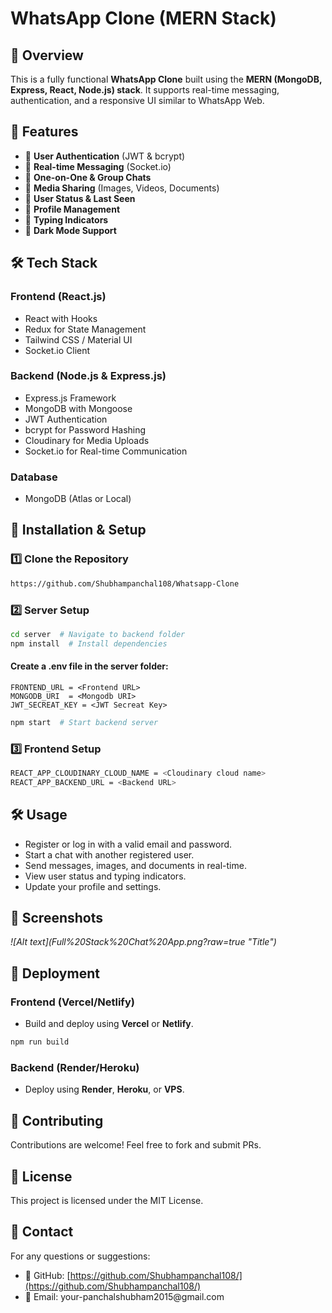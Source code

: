 ﻿# WhatsApp Clone (MERN Stack)

## 📌 Overview

This is a fully functional **WhatsApp Clone** built using the **MERN (MongoDB, Express, React, Node.js) stack**. It supports real-time messaging, authentication, and a responsive UI similar to WhatsApp Web.

## 🚀 Features

- 🔹 **User Authentication** (JWT & bcrypt)
- 🔹 **Real-time Messaging** (Socket.io)
- 🔹 **One-on-One & Group Chats**
- 🔹 **Media Sharing** (Images, Videos, Documents)
- 🔹 **User Status & Last Seen**
- 🔹 **Profile Management**
- 🔹 **Typing Indicators**
- 🔹 **Dark Mode Support**

## 🛠️ Tech Stack

### **Frontend (React.js)**

- React with Hooks
- Redux for State Management
- Tailwind CSS / Material UI
- Socket.io Client

### **Backend (Node.js & Express.js)**

- Express.js Framework
- MongoDB with Mongoose
- JWT Authentication
- bcrypt for Password Hashing
- Cloudinary for Media Uploads
- Socket.io for Real-time Communication

### **Database**

- MongoDB (Atlas or Local)

## 🔧 Installation & Setup

### **1️⃣ Clone the Repository**

```bash
https://github.com/Shubhampanchal108/Whatsapp-Clone
```

### **2️⃣ Server Setup**

```bash
cd server  # Navigate to backend folder
npm install  # Install dependencies
```

#### **Create a .env file in the server folder:**

```
FRONTEND_URL = <Frontend URL>
MONGODB_URI  = <Mongodb URI>
JWT_SECREAT_KEY = <JWT Secreat Key>
```

```bash
npm start  # Start backend server
```

### **3️⃣ Frontend Setup**

```bash
REACT_APP_CLOUDINARY_CLOUD_NAME = <Cloudinary cloud name>
REACT_APP_BACKEND_URL = <Backend URL>
```

## 🛠️ Usage

- Register or log in with a valid email and password.
- Start a chat with another registered user.
- Send messages, images, and documents in real-time.
- View user status and typing indicators.
- Update your profile and settings.

## 📸 Screenshots

*![Alt text]\(Full%20Stack%20Chat%20App.png?raw=true "Title")*

## 🚀 Deployment

### **Frontend (Vercel/Netlify)**

- Build and deploy using **Vercel** or **Netlify**.

```bash
npm run build
```

### **Backend (Render/Heroku)**

- Deploy using **Render**, **Heroku**, or **VPS**.

## 🤝 Contributing

Contributions are welcome! Feel free to fork and submit PRs.

## 📜 License

This project is licensed under the MIT License.

## 📩 Contact

For any questions or suggestions:

- 🔗 GitHub: [https://github.com/Shubhampanchal108/](https://github.com/Shubhampanchal108/)
- 📧 Email: your-panchalshubham2015\@gmail.com

